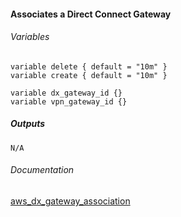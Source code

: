 #### Associates a Direct Connect Gateway


###### Variables
```
variable delete { default = "10m" }
variable create { default = "10m" }

variable dx_gateway_id {}
variable vpn_gateway_id {}
```

##### Outputs
```
N/A
```

###### Documentation
[aws_dx_gateway_association](https://www.terraform.io/docs/providers/aws/r/dx_gateway_association.html)
